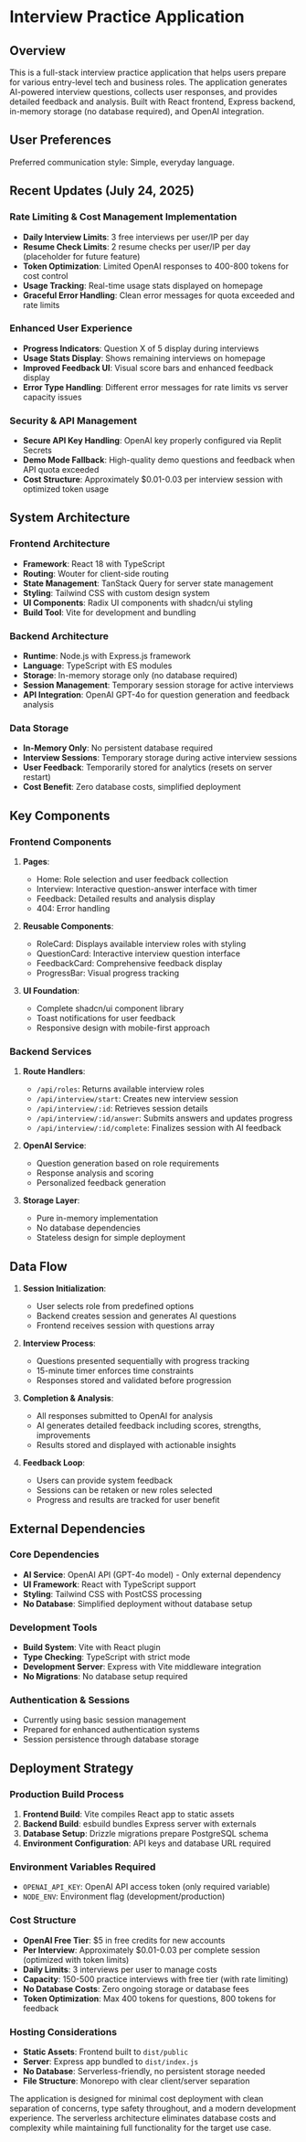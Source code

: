 # Interview Practice Application

## Overview

This is a full-stack interview practice application that helps users prepare for various entry-level tech and business roles. The application generates AI-powered interview questions, collects user responses, and provides detailed feedback and analysis. Built with React frontend, Express backend, in-memory storage (no database required), and OpenAI integration.

## User Preferences

Preferred communication style: Simple, everyday language.

## Recent Updates (July 24, 2025)

### Rate Limiting & Cost Management Implementation
- **Daily Interview Limits**: 3 free interviews per user/IP per day
- **Resume Check Limits**: 2 resume checks per user/IP per day (placeholder for future feature)
- **Token Optimization**: Limited OpenAI responses to 400-800 tokens for cost control
- **Usage Tracking**: Real-time usage stats displayed on homepage
- **Graceful Error Handling**: Clean error messages for quota exceeded and rate limits

### Enhanced User Experience
- **Progress Indicators**: Question X of 5 display during interviews
- **Usage Stats Display**: Shows remaining interviews on homepage
- **Improved Feedback UI**: Visual score bars and enhanced feedback display
- **Error Type Handling**: Different error messages for rate limits vs server capacity issues

### Security & API Management
- **Secure API Key Handling**: OpenAI key properly configured via Replit Secrets
- **Demo Mode Fallback**: High-quality demo questions and feedback when API quota exceeded
- **Cost Structure**: Approximately $0.01-0.03 per interview session with optimized token usage

## System Architecture

### Frontend Architecture
- **Framework**: React 18 with TypeScript
- **Routing**: Wouter for client-side routing
- **State Management**: TanStack Query for server state management
- **Styling**: Tailwind CSS with custom design system
- **UI Components**: Radix UI components with shadcn/ui styling
- **Build Tool**: Vite for development and bundling

### Backend Architecture
- **Runtime**: Node.js with Express.js framework
- **Language**: TypeScript with ES modules
- **Storage**: In-memory storage only (no database required)
- **Session Management**: Temporary session storage for active interviews
- **API Integration**: OpenAI GPT-4o for question generation and feedback analysis

### Data Storage
- **In-Memory Only**: No persistent database required
- **Interview Sessions**: Temporary storage during active interview sessions
- **User Feedback**: Temporarily stored for analytics (resets on server restart)
- **Cost Benefit**: Zero database costs, simplified deployment

## Key Components

### Frontend Components
1. **Pages**:
   - Home: Role selection and user feedback collection
   - Interview: Interactive question-answer interface with timer
   - Feedback: Detailed results and analysis display
   - 404: Error handling

2. **Reusable Components**:
   - RoleCard: Displays available interview roles with styling
   - QuestionCard: Interactive interview question interface
   - FeedbackCard: Comprehensive feedback display
   - ProgressBar: Visual progress tracking

3. **UI Foundation**:
   - Complete shadcn/ui component library
   - Toast notifications for user feedback
   - Responsive design with mobile-first approach

### Backend Services
1. **Route Handlers**:
   - `/api/roles`: Returns available interview roles
   - `/api/interview/start`: Creates new interview session
   - `/api/interview/:id`: Retrieves session details
   - `/api/interview/:id/answer`: Submits answers and updates progress
   - `/api/interview/:id/complete`: Finalizes session with AI feedback

2. **OpenAI Service**:
   - Question generation based on role requirements
   - Response analysis and scoring
   - Personalized feedback generation

3. **Storage Layer**:
   - Pure in-memory implementation
   - No database dependencies
   - Stateless design for simple deployment

## Data Flow

1. **Session Initialization**:
   - User selects role from predefined options
   - Backend creates session and generates AI questions
   - Frontend receives session with questions array

2. **Interview Process**:
   - Questions presented sequentially with progress tracking
   - 15-minute timer enforces time constraints
   - Responses stored and validated before progression

3. **Completion & Analysis**:
   - All responses submitted to OpenAI for analysis
   - AI generates detailed feedback including scores, strengths, improvements
   - Results stored and displayed with actionable insights

4. **Feedback Loop**:
   - Users can provide system feedback
   - Sessions can be retaken or new roles selected
   - Progress and results are tracked for user benefit

## External Dependencies

### Core Dependencies
- **AI Service**: OpenAI API (GPT-4o model) - Only external dependency
- **UI Framework**: React with TypeScript support
- **Styling**: Tailwind CSS with PostCSS processing
- **No Database**: Simplified deployment without database setup

### Development Tools
- **Build System**: Vite with React plugin
- **Type Checking**: TypeScript with strict mode
- **Development Server**: Express with Vite middleware integration
- **No Migrations**: No database setup required

### Authentication & Sessions
- Currently using basic session management
- Prepared for enhanced authentication systems
- Session persistence through database storage

## Deployment Strategy

### Production Build Process
1. **Frontend Build**: Vite compiles React app to static assets
2. **Backend Build**: esbuild bundles Express server with externals
3. **Database Setup**: Drizzle migrations prepare PostgreSQL schema
4. **Environment Configuration**: API keys and database URL required

### Environment Variables Required
- `OPENAI_API_KEY`: OpenAI API access token (only required variable)
- `NODE_ENV`: Environment flag (development/production)

### Cost Structure
- **OpenAI Free Tier**: $5 in free credits for new accounts
- **Per Interview**: Approximately $0.01-0.03 per complete session (optimized with token limits)
- **Daily Limits**: 3 interviews per user to manage costs
- **Capacity**: 150-500 practice interviews with free tier (with rate limiting)
- **No Database Costs**: Zero ongoing storage or database fees
- **Token Optimization**: Max 400 tokens for questions, 800 tokens for feedback

### Hosting Considerations
- **Static Assets**: Frontend built to `dist/public`
- **Server**: Express app bundled to `dist/index.js`
- **No Database**: Serverless-friendly, no persistent storage needed
- **File Structure**: Monorepo with clear client/server separation

The application is designed for minimal cost deployment with clean separation of concerns, type safety throughout, and a modern development experience. The serverless architecture eliminates database costs and complexity while maintaining full functionality for the target use case.